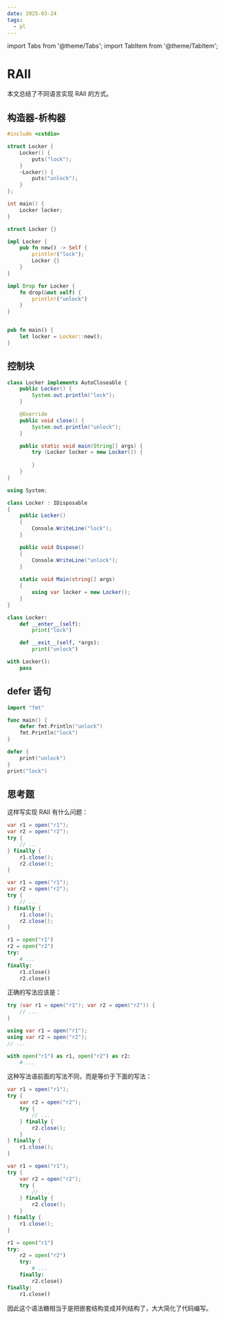 ```yaml
---
date: 2025-03-24
tags: 
  - pl
---
```


import Tabs from '@theme/Tabs';
import TabItem from '@theme/TabItem';

# RAII

本文总结了不同语言实现 RAII 的方式。

## 构造器-析构器

<Tabs>
<TabItem label="C++" value="cpp">

```cpp
#include <cstdio>

struct Locker {
    Locker() {
        puts("lock");
    }
    ~Locker() {
        puts("unlock");
    }
};

int main() {
    Locker locker;
}
```

</TabItem>
<TabItem label="Rust" value="rust">

```rust
struct Locker {}

impl Locker {
    pub fn new() -> Self {
        println!("lock");
        Locker {}
    }
}

impl Drop for Locker {
    fn drop(&mut self) {
        println!("unlock")
    }
}


pub fn main() {
    let locker = Locker::new();
}
```

</TabItem>
</Tabs>


## 控制块

<Tabs>
<TabItem label="Java" value="java">

```java
class Locker implements AutoCloseable {
    public Locker() {
        System.out.println("lock");
    }

    @Override
    public void close() {
        System.out.println("unlock");
    }

    public static void main(String[] args) {
        try (Locker locker = new Locker()) {
            
        }
    }
}
```

</TabItem>
<TabItem label="C#" value="cs">

```cs
using System;

class Locker : IDisposable
{
    public Locker()
    {
        Console.WriteLine("lock");
    }

    public void Dispose()
    {
        Console.WriteLine("unlock");
    }
    
    static void Main(string[] args)
    {
        using var locker = new Locker();
    }
}
```

</TabItem>
<TabItem label="Python" value="python">

```python
class Locker:
    def __enter__(self):
        print("lock")

    def __exit__(self, *args):
        print("unlock")

with Locker():
    pass
```

</TabItem>
</Tabs>

## defer 语句

<Tabs>
<TabItem label="Go" value="go">

```go
import "fmt"

func main() {
	defer fmt.Println("unlock")
	fmt.Println("lock")
}
```

</TabItem>
<TabItem label="Swift" value="swift">


```swift
defer {
    print("unlock")
}
print("lock")
```
</TabItem>
</Tabs>


## 思考题

这样写实现 RAII 有什么问题：

<Tabs groupId="quiz">
<TabItem label="Java" value="java">


```java
var r1 = open("r1");
var r2 = open("r2");
try {
    // ...
} finally {
    r1.close();
    r2.close();
}
```


</TabItem>
<TabItem label="C#" value="cs">

```cs
var r1 = open("r1");
var r2 = open("r2");
try {
    // ...
} finally {
    r1.close();
    r2.close();
}
```

</TabItem>
<TabItem label="Python" value="python">

```python
r1 = open("r1")
r2 = open("r2")
try:
    # ...
finally:
    r1.close()
    r2.close()
```

</TabItem>
</Tabs>

正确的写法应该是：

<Tabs groupId="quiz">
<TabItem label="Java" value="java">

```java
try (var r1 = open("r1"); var r2 = open("r2")) {
    // ...
}
```

</TabItem>
<TabItem label="C#" value="cs">

```cs
using var r1 = open("r1");
using var r2 = open("r2");
// ...
```

</TabItem>
<TabItem label="Python" value="python">


```python
with open("r1") as r1, open("r2") as r2:
    # ...
```

</TabItem>
</Tabs>

这种写法语前面的写法不同，而是等价于下面的写法：

<Tabs groupId="quiz">
<TabItem label="Java" value="java">

```java
var r1 = open("r1");
try {
    var r2 = open("r2");
    try {
        // ...
    } finally {
        r2.close();
    }
} finally {
    r1.close();
}
```

</TabItem>
<TabItem label="C#" value="cs">

```cs
var r1 = open("r1");
try {
    var r2 = open("r2");
    try {
        // ...
    } finally {
        r2.close();
    }
} finally {
    r1.close();
}
```

</TabItem>
<TabItem label="Python" value="python">

```python
r1 = open("r1")
try:
    r2 = open("r2")
    try:
        # ...
    finally:
        r2.close()
finally:
    r1.close()
```

</TabItem>
</Tabs>

因此这个语法糖相当于是把嵌套结构变成并列结构了，大大简化了代码编写。

